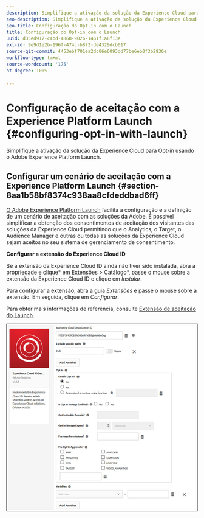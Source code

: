 ```yaml
---
description: Simplifique a ativação da solução da Experience Cloud para Opt-in usando o Adobe Experience Platform Launch.
seo-description: Simplifique a ativação da solução da Experience Cloud para Opt-in usando o Adobe Experience Platform Launch.
seo-title: Configuração do Opt-in com o Launch
title: Configuração do Opt-in com o Launch
uuid: d35ed917-c4bd-4868-9026-1461f1a8f13e
exl-id: 9e9d1e2b-196f-474c-b872-de4329dcb017
source-git-commit: 4453ebf701ea2dc06e6093dd77be6eb0f3b2936e
workflow-type: tm+mt
source-wordcount: '175'
ht-degree: 100%

---
```


# Configuração de aceitação com a Experience Platform Launch {#configuring-opt-in-with-launch}

Simplifique a ativação da solução da Experience Cloud para Opt-in usando o Adobe Experience Platform Launch.

## Configurar um cenário de aceitação com a Experience Platform Launch {#section-8aa1b58bf8374c938aa8cfdeddbad6ff}

[O Adobe Experience Platform Launch](https://docs.adobe.com/content/help/pt-BR/launch/using/overview.html) facilita a configuração e a definição de um cenário de aceitação com as soluções da Adobe. É possível simplificar a obtenção dos consentimentos de aceitação dos visitantes das soluções da Experience Cloud permitindo que o Analytics, o Target, o Audience Manager e outras ou todas as soluções da Experience Cloud sejam aceitos no seu sistema de gerenciamento de consentimento.

**Configurar a extensão do Experience Cloud ID**

Se a extensão da Experience Cloud ID ainda não tiver sido instalada, abra a propriedade e clique* em Extensões > Catálogo*, passe o mouse sobre a extensão da Experience Cloud ID e clique em *Instalar*.

Para configurar a extensão, abra a guia *Extensões* e passe o mouse sobre a extensão. Em seguida, clique em *Configurar*.

Para obter mais informações de referência, consulte [Extensão de aceitação do Launch](https://docs.adobe.com/content/help/pt-BR/launch/using/extensions-ref/adobe-extension/id-service-extension/overview.html).

![](assets/optin-launch.jpg)
